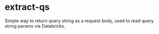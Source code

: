 # extract-qs

Simple way to return query string as a request body, used to read query string params via Databricks.
